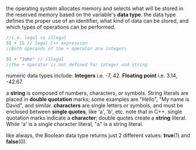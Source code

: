 the operating system allocates memory and selects what will be stored in the reserved memory based on the variable's **data type**.
the data type defines the proper use of an identifier, what kind of data can be stored, and which types of operations can be performed.

```cpp
//i.e. legal vs illegal
55 + 15 // legal C++ expression
//Both operands of the + operator are integers

55 + "John" // illegal
//The + operator is not defined for integer and string
```

numeric data types include:
**Integers** i.e. -7, 42.
**Floating point** i.e. 3.14, -42.67.

a **string** is composed of numbers, characters, or symbols. String literals are placed in **double quotation** marks; some examples are "Hello", "My name is David", and similar.
**characters** are single letters or symbols, and must be enclosed between **single quotes**, like 'a', 'b', etc.
note that in C++, single quotation marks indicate a **character**; double quotes create a **string** literal. While 'a' is a single character literal, "a" is a string literal.

like always, the Boolean data type returns just 2 different values: **true**(1) and **false**(0).